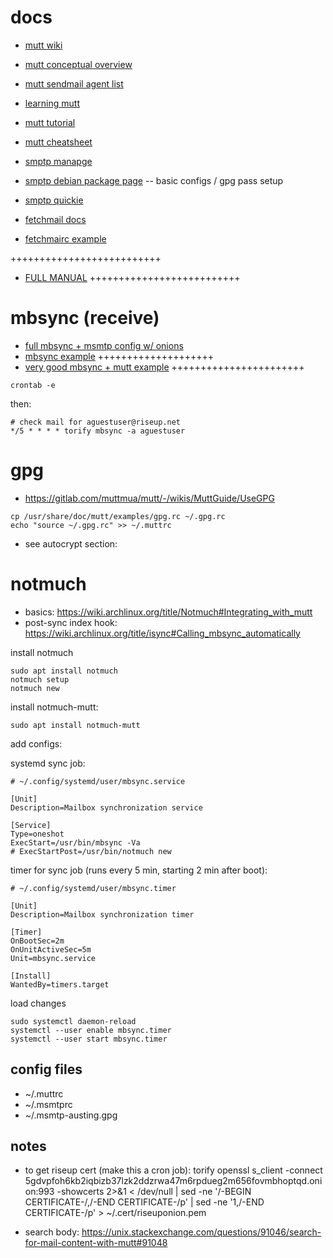 # docs
- [mutt wiki](https://gitlab.com/muttmua/mutt/-/wikis/home)
- [mutt conceptual overview](https://gitlab.com/muttmua/mutt/-/wikis/MailConcept)
- [mutt sendmail agent list](https://gitlab.com/muttmua/mutt/-/wikis/SendmailAgents)
- [learning mutt]()
- [mutt tutorial](https://www.ucolick.org/~lharden/learnmutt.html
)
- [mutt cheatsheet](https://www.ucolick.org/~lharden/muttchart.html)

- [smptp manapge](https://manpages.debian.org/bullseye/msmtp/msmtp.1.en.html)
- [smptp debian package page](https://wiki.debian.org/msmtp) -- basic configs / gpg pass setup
- [smptp quickie](https://hostpresto.com/community/tutorials/how-to-send-email-from-the-command-line-with-msmtp-and-mutt/)

- [fetchmail docs](https://www.fetchmail.info/fetchmail-man.html#5)
- [fetchmairc example](https://www.linode.com/docs/guides/using-fetchmail-to-retrieve-email/)

++++++++++++++++++++++++++
- [FULL MANUAL](https://muttmua.gitlab.io/mutt/manual-dev.html#autocrypt)
++++++++++++++++++++++++++

# mbsync (receive)
- [full mbsync + msmtp config w/ onions](https://kushaldas.in/posts/access-riseup-email-over-onion-service.html)
- [mbsync example](https://people.kernel.org/mcgrof/replacing-offlineimap-with-mbsync)
++++++++++++++++++++
- [very good mbsync + mutt example](https://gist.github.com/chandraratnam/f00ab7d4a5298830f692021964fdb99f)
+++++++++++++++++++++++

``` shell
crontab -e
```
then:

```crontab
# check mail for aguestuser@riseup.net
*/5 * * * * torify mbsync -a aguestuser
```


# gpg
- https://gitlab.com/muttmua/mutt/-/wikis/MuttGuide/UseGPG

``` shell
cp /usr/share/doc/mutt/examples/gpg.rc ~/.gpg.rc
echo "source ~/.gpg.rc" >> ~/.muttrc
```

- see autocrypt section:

# notmuch
- basics: https://wiki.archlinux.org/title/Notmuch#Integrating_with_mutt
- post-sync index hook: https://wiki.archlinux.org/title/isync#Calling_mbsync_automatically

install notmuch
``` shell
sudo apt install notmuch
notmuch setup
notmuch new
```

install notmuch-mutt:

``` shell
sudo apt install notmuch-mutt
```

add configs:

systemd sync job:

``` shell
# ~/.config/systemd/user/mbsync.service

[Unit]
Description=Mailbox synchronization service

[Service]
Type=oneshot
ExecStart=/usr/bin/mbsync -Va
# ExecStartPost=/usr/bin/notmuch new
```
timer for sync job (runs every 5 min, starting 2 min after boot):

``` shell
# ~/.config/systemd/user/mbsync.timer

[Unit]
Description=Mailbox synchronization timer

[Timer]
OnBootSec=2m
OnUnitActiveSec=5m
Unit=mbsync.service

[Install]
WantedBy=timers.target
```

load changes

``` shell
sudo systemctl daemon-reload
systemctl --user enable mbsync.timer
systemctl --user start mbsync.timer
```

## config files
- ~/.muttrc
- ~/.msmtprc
- ~/.msmtp-austing.gpg

## notes

- to get riseup cert (make this a cron job):
torify openssl s_client -connect 5gdvpfoh6kb2iqbizb37lzk2ddzrwa47m6rpdueg2m656fovmbhoptqd.onion:993 -showcerts 2>&1 < /dev/null | sed -ne '/-BEGIN CERTIFICATE-/,/-END CERTIFICATE-/p' | sed -ne '1,/-END CERTIFICATE-/p' > ~/.cert/riseuponion.pem

- search body:
https://unix.stackexchange.com/questions/91046/search-for-mail-content-with-mutt#91048
